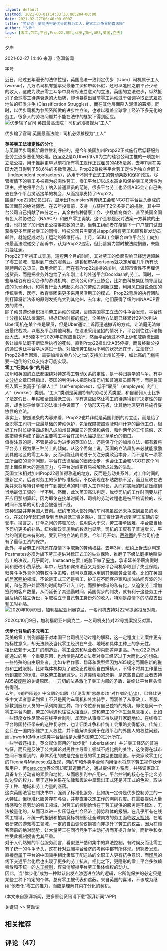 ```yaml
---
layout: default
Lastmod: 2021-03-01T14:33:30.805204+00:00
date: 2021-02-27T06:46:00.000Z
title: "劳动论｜英高法判定优步司机为工人，是零工斗争界的喜讯吗"
author: "夕岸"
tags: [零工,劳工,平台,Prop22,司机,优步,加州,AB5,英国,立法]
---
```


夕岸

2021-02-27 14:46 来源：澎湃新闻

字号

近日，经过五年漫长的法律拉锯，英国高法一致判定优步（Uber）司机属于工人(worker)，几万名司机有望享受最低工资和带薪休假，还可以追回之前平台少给的收入，这成为欧洲零工斗争中具有标志性意义的立法。英国的立法进步，纵然抵消了全球零工待遇衰退的大趋势，却也暴露出目前零工运动过于强调争取正式雇员地位的归类斗争 (Classification Struggles) ，而在其他层面陷入泥潭的窘境。同时，以优步司机为参照系所做的进步性立法，也难以覆盖全球零工经济下多元化的劳工，很多人的劳权问题并不能在法律的框架下得到回应。![优步输了官司 英国最高法院：司机必须被视为“工人”](https://images.weserv.nl/?url=https%3A//imagecloud.thepaper.cn/thepaper/image/117/488/128.jpg)

优步输了官司 英国最高法院：司机必须被视为“工人”

  
**英美零工法律定性的分化**  
与英国优步司机阶段性胜利呼应的，是今年美国加州Prop22正式施行后低薪服务业劳工逐步恶化的处境。[Prop22](https://ballotpedia.org/California_Proposition_22,_App-Based_Drivers_as_Contractors_and_Labor_Policies_Initiative_(2020))是以Uber和Lyft为主的硅谷公司主推的一项加州立法公投，用于推翻更早以前将所有零工视作正式雇员的AB5法案，去年11月在美国大选日得到了58.6%的多数票通过。Prop22将数字平台劳工定性为独立合同工（independent contractors），适用于不同于正式工的劳动条款和保护政策。尽管疫情下的零工多被视为必需性劳工，零工平台却以成本高企和保护零工灵活性为理由，拒绝将平台劳工纳入普通雇员的范畴。很多平台劳工也坚信AB5会让自己失去在多个平台灵活接单的机会，从而投票支持了Prop22。  
围绕Prop22的动员过程，显示出Teamsters等传统工会和NGO在平台巨头组成的联盟面前的绝对弱势。在去年投票前，支持一方获得了2亿多美元的捐款，其中平台公司自己捐献了四分之三，其余由各种警察工会、少数族裔商会、甚至美国全国有色人种协进会（NAACP）和散户零工贡献，这个金额是反对法案一方募款的[十倍](https://abc7news.com/prop-22-2020-election-san-francisco-voters/8134415/)，也打破了加州历史公投筹款数的记录。当劳工组织者在疫情下一户户敲门试图获得更多居民对零工的同情，科技公司只需要通过app向所有劳工和顾客群发动员邮件，就能促成对劳工运动的降维打击。上月，SEIU工会联合四位平台劳工向加州最高法院递交了起诉书，认为Prop22违宪，但此番努力暂时被法院搁置，未能力挽狂澜。  
Prop22于年初正式实施，短短两个月的时间，其对劳工的负面影响已经远远超越了零工领域，辐射到广泛的服务业。连锁超市Albertsons就决定解雇几乎所有长期聘用的送货员，改用合同工，而在有Prop22加持的加州，该超市索性不再雇佣送货员，而是把业务外包给了去年刚上市的外送平台Doordash的劳工。同时，一些与硅谷有密切合作的游说机构、咨询公司和行业协会，比如由科技集团领导层组成的[TechNet](http://technet.org/)，和零售行业大佬起头创办的[劳动力创新联盟](https://workforceinnovation.net/)，利用风口游说全国的传统零售、医疗、教育集团来更多采用灵活用工的模式。Prop22背后的执行团队则打算将新法条的原则发扬光大到其他州，去年末，他们获得了纽约州NAACP官方的背书。  
除了动员游说组织抵消劳工运动的成果，回顾美国零工立法的斗争会发现，平台还十分擅长钻法律漏洞。根据纽约时报的[统计](https://www.nytimes.com/2020/07/28/business/economy/lyft-uber-drivers-unemployment.html)，全美地方法庭已经累计294次判决Uber司机在某个州是雇员，但是Uber通过上诉再迅速撤诉的方式，让法庭无法做出最终裁决，以惠及平台其他司机。在没法采用这招的情况下，平台则往往诉诸拖延大法。AB5原本于2020年初就应当执行，然而平台通过不停上诉和威胁撤出服务让加州法庭不断延后执行的死线，直到Prop22推出让AB5停摆，而最终新公投的通过也让平台幸运逃过一劫。对加州劳工极为不利的状况还在于，立法修订Prop22相当困难，需要加州议会八分之七的支持加上州长签字，如此高的门槛需要一边倒的公众支持才可能实现。  
**零工“归类斗争”的局限**  
加州和英国的立法都围绕对特定零工劳动关系的定性，是一种归类学的斗争。有中文[分析](https://mp.weixin.qq.com/s/ueZDxMfsDkyxH4bCd_Xdig)文章已经指出，英国的判例并未把网约车司机和普通雇员画等号，而是将其归入第三类高于“自雇人士”（self-employed）、低于“雇员”（employee）的“工人”（worker）类别。“工人”类别是英国特有的劳动关系类型，和自雇佣人士比多了法定假日、年假和全国最低工资。享有这些固然让零工的待遇得到了决定性的提高，却也似乎给零工的法律斗争设置了一个隐形天花板，让其他地区更容易施行妥协性的立法。  
事实上，按照法条的内容来看，Prop22也并非就是英国判例的对立面，而是给了全职零工司机一些最基础的劳动保护，包括保障按照驾驶时间计算的最低工资，根据工作时长提供四成到八成加州普通雇员的医保和病假，和约两年的工伤赔偿，这些措施也构成了最近主要零工平台在加州[大幅提高订单单价](https://www.theverge.com/2021/2/19/22291580/prop-22-instacart-doordash-uber-lyft-postmates-grubhub-price-hike)的借口。  
值得注意的是，不管是被认为进步的英国立法，还是保守化的加州立法，都有着将平台劳工视为第三种劳工的倾向。从这个面向上说，英国的立法趋势未必就能激励到其他地区的零工斗争，反而可能让舆论过于关注分类政治本身，而不是每一项零工所面临的具体问题。平台在法律层面的细微让步，也会让工会和NGO在这个问题上面临巨大的[道德压力](https://www.bloomberg.com/news/features/2021-02-17/gig-economy-coming-for-millions-of-u-s-jobs-after-california-s-uber-lyft-vote)，与平台对峙更容易被解读成过激的举动。  
英国立法相对加州Prop22最值得称道的地方，反而是劳动关系外，对工作时间的重新定义。后者对劳工的保护标准极低，不仅表现在补贴数额不足，而且反映在法条并未将等待订单和开车到接送点的时间算入工作时长，从而将[实际的时薪](https://laborcenter.berkeley.edu/the-uber-lyft-ballot-initiative-guarantees-only-5-64-an-hour-2/)压缩到当地最低工资的一半不到。然而，此次英国高法判定，优步司机的工作时间要从打开应用那刻算起，因为即使在接单时间外，司机的劳动过程也是被严格调控的，长时间不接单的司机也会被强制下线。  
这种思路并非英国人首创。纽约市的大部分网约车司机虽然还未[争取](https://www.natlawreview.com/article/battle-over-rideshare-worker-classification-continues-new-york-supreme-court-holds)到雇员的地位，在2019年起已经受到当地最低工资的保护，其工资计算考虑到劳工车辆的空驶率。换言之，订单之间的停顿加长，说明供大于求，劳工接单困难，平台应当给予司机更多的补贴。纽约新政实施后的数据也显示，司机的工资有了普遍增长，平台的利润也未有影响。受到纽约立法的启发，今年1月开始，[西雅图](https://www.nytimes.com/2020/09/29/business/economy/seattle-uber-lyft-drivers.html)的平台司机也有了最低工资的保护。  
此外，平台劳工司机还在疫情下争取新的劳动权益。去年3月，纽约上诉法庭判定Postmates必须为旗下劳工提供对标正式工的失业保险，推翻了下级法庭拒绝赔偿劳工的决议。几乎同时，Instacart在罢工威胁下做了[妥协](https://www.grocerydive.com/news/instacart-updates-benefits-and-policies-as-workers-threaten-strike/575107/)，承诺延长带薪病假时间和更改小费系统。年中，纽约和宾州法庭又为部分平台司机争取到了失业保险。  
归类斗争外具体的劳权斗争策略，还可以直接运用到其他服务业领域。比如在英国的[居家照护](https://book.douban.com/subject/35178293/)领域，不论是正式工还是零工，护工在不同客户家和加油站间奔波的时间，和在客户处留宿的时间均不计入工时。而照护领域的私有化，又迫使劳工增加签约的客户数量，从而延长了其通勤时间。英国优步的判决，就有利于这些劳工开展后续的独立诉讼，争取独立于自己劳工身份外的收入，特别是疫情下的防疫支出和工时补贴。![2020年10月9日，加利福尼亚州奥克兰，一名司机支持对22号提案投反对票。](https://images.weserv.nl/?url=https%3A//imagecloud.thepaper.cn/thepaper/image/117/488/129.jpeg)

2020年10月9日，加利福尼亚州奥克兰，一名司机支持对22号提案投反对票。

  
**优步化背后的多元零工**  
英美的零工判例都基于对本国平台司机劳动过程的解释，这一定程度上让案件更有指标性意义，却无法顾及当代零工经济在产业、地域和具体工种上的多元性。  
相比依赖于大工厂的制造业，零工业态和从业者的内部差异更高。Prop22之所以能通过的另一个重要原因，也恰恰是AB5立法者对零工经济过于大而化之的想象。一些特殊的自由职业者，比如专栏作家、翻译和发型师因为AB5规定而面临新的税务和[工时](https://uslaborlawob.com/2020/05/news/1171/)限制。比如媒体机构为了避免正式雇佣自由撰稿人，不得不将其工作量压低到兼职的标准，导致劳工报酬减少。对这类情境的恐惧，是这些自由职业者支持AB5被[废除](https://www.nytimes.com/2019/12/31/technology/california-freelance-gig-workers.html?action=click&module=RelatedLinks&pgtype=Article)的关键原因。一刀切的法条激化了零工内部的矛盾，最终让平台巨头渔翁得利。  
去年，《销声匿迹》中文版的出版（详见澎湃“思想市场”对作者的[访谈](https://m.thepaper.cn/newsDetail_forward_10536107)），已经让更多中文读者意识到零工不只是网约车司机和外卖骑手，而涵盖了从家政工、客服、家教到医疗人员的一系列跨国工种，每个岗位都有自己独特的处境。即使是同一个零工平台内部，劳工的境遇也往往[大相径庭](http://link.springer.com/10.1007/s11186-020-09408-y)，这和劳工的个体生涯息息相关。比如一些印度女性尽管被在线平台剥削，却因为从事零工得以提升家庭地位。在线零工平台跨国特征带来的这种复杂性，也让归类斗争和传统工会策略变得低效。传统工会只在一国内部维护工人权益，并不能解决隶属于在线平台的外国人的权益问题，而Upwork和Mturk这类平台恰恰是大量外国劳工的生计所在。  
一些学者还指出，英文媒体惯用的“优步化”（uberization）并非零工经济的普遍特征，而只是反映了公共舆论对男性主导零工领域不成比例的关注，这使得在城市空间不被看到的、非体系化的或是完全在线的零工类型更加隐匿。研究家政零工化的Ticona与Mateescu就[发现](https://journals.sagepub.com/doi/abs/10.1177/1461444818773727)，网约车和外卖平台倾向用话术将旗下劳工视作伙伴和用户，但[care.com](http://care.com/)等公司却反其道而行之，通过提供官方税表，并强调家政工具备专业劳动者的素质和地位，从而吸引到中产用户。平台控制的核心在于定义劳动边界的权力，至于这种关系在法律和舆论中呈现出正式还是非正式的色彩，取决于工种、地域和劳工力量的涨落。  
这次英国法官在判决书中，强调了标准化服务，比如统一定价是优步控制劳工的一大特征。但标准化服务存在与否，并非直接决定工作的剥削程度。在需要提供大量情感和创意劳动的零工领域，对劳工的控制恰恰在于劳工提供的服务是不标准、无法被量化的，从而可以进一步压低在社会经济上弱势群体的报酬。在几乎所有在线零工领域，不统一的报酬和拍卖竞标机制都让全球南方的劳工面临[收入瓶颈](https://onlinelibrary.wiley.com/doi/abs/10.1111/glob.12051)。在笔者研究的游戏零工领域，一定的自由调价权损害而非提升了劳工的权益，因为在顾客面前的绝对弱势，让大量劳工在同行竞争下主动打折而非提升单价，而新手和女性受此机制侵害尤其严重。  
对于人们熟知的平台服务而言，看似更严酷和集中的算法控制，有时候反而让零工有了统一的斗争矛头，这在针对亚洲平台经济的考察中都有所体现。研究者发现，直接[隶属](https://journals.sagepub.com/doi/abs/10.1177/0003122420979980?journalCode=asra)于平台的中国骑手相比隶属于配送站的全职工人更有抗争意识，而[印尼](https://ses.library.usyd.edu.au/handle/2123/21325)的线下交通平台化后也出现了更多的劳工抗议。相比之下，更隐形的零工平台多依赖零散和不统一的[人工控制](https://journals.sagepub.com/doi/abs/10.1177/0730888417726119?journalCode=woxb)，容易消解掉平台劳工集体维权的动力。   
因此，当“优步化”成为一种默认出发点渗透进立法的逻辑，它所能保护的必定只是某些工种下特定的个体，总有零工被代表和遮蔽。来自英国的喜讯，不该成为继续“他者化”零工的推力，而应是理解其内在分化的契机。 

(本文来自澎湃新闻，更多原创资讯请下载“澎湃新闻”APP)

关键词 >> 劳动论

相关推荐
----

评论（47）
------

